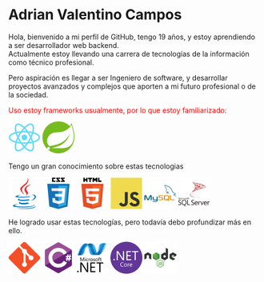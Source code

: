 <h1 align="left">Adrian Valentino Campos</h1>
<p align="left">
   Hola, bienvenido a mi perfil de GitHub, tengo 19 años, y estoy aprendiendo a ser desarrollador web backend.<br>
   Actualmente estoy llevando una carrera de tecnologías de la información como técnico profesional.<br>
   
   Pero aspiración es llegar a ser Ingeniero de software, y desarrollar proyectos avanzados y complejos que aporten a mi futuro profesional o de la sociedad.
</p>
<p align="left">
   <p align="left" style="color: red;">
    Uso estoy frameworks usualmente, por lo que estoy familiarizado:
    <p>
      <img src="https://github.com/devicons/devicon/blob/master/icons/react/react-original.svg" width="64" height="64">
      <img src="https://github.com/devicons/devicon/blob/master/icons/spring/spring-original.svg" width="64" height="64">
    </p>
  </p>
  
  <p align="left">
    Tengo un gran conocimiento sobre estas tecnologias
    <p>
      <img src="https://github.com/devicons/devicon/blob/master/icons/java/java-original.svg" width="64" height="64">
      <img src="https://github.com/devicons/devicon/blob/master/icons/css3/css3-original-wordmark.svg" width="64" height="64">
      <img src="https://github.com/devicons/devicon/blob/master/icons/html5/html5-original-wordmark.svg" width="64" height="64">
      <img src="https://github.com/devicons/devicon/blob/master/icons/javascript/javascript-original.svg" width="64" height="64">
      <img src="https://github.com/devicons/devicon/blob/master/icons/mysql/mysql-original-wordmark.svg" width="64" height="64">
      <img src="https://github.com/devicons/devicon/blob/master/icons/microsoftsqlserver/microsoftsqlserver-original-wordmark.svg" width="64" height="64">
    </p>
  </p>

  <p aling="left">
    He logrado usar estas tecnologías, pero todavía debo profundizar más en ello.
    <p>
       <img src="https://github.com/devicons/devicon/blob/master/icons/git/git-original.svg" width="64" height="64">
       <img src="https://github.com/devicons/devicon/blob/master/icons/csharp/csharp-original.svg" width="64" height="64">
       <img src="https://github.com/devicons/devicon/blob/master/icons/dot-net/dot-net-original-wordmark.svg" width="64" height="64">
       <img src="https://github.com/devicons/devicon/blob/master/icons/dotnetcore/dotnetcore-original.svg" width="64" height="64">
       <img src="https://github.com/devicons/devicon/blob/master/icons/nodejs/nodejs-original-wordmark.svg" width="64" height="64">
    </p>
  </p>
</p>

